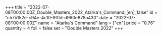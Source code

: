 +++
title = "2022-07-08T00:00:00Z_Double_Masters_2022_Atarka's_Command_[en]_false"
id = "c57b152e-c94e-4c10-9f0d-d960e878a430"
date = "2022-07-08T00:00:00Z"
name = "Atarka's Command"
lang = ["en"]
price = "0.76"
quantity = 4
foil = false
set = "Double Masters 2022"
+++
